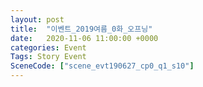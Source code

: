 ```yaml
---
layout: post
title:  "이벤트_2019여름_0화_오프닝"
date:   2020-11-06 11:00:00 +0000
categories: Event
Tags: Story Event
SceneCode: ["scene_evt190627_cp0_q1_s10"]
---
```

